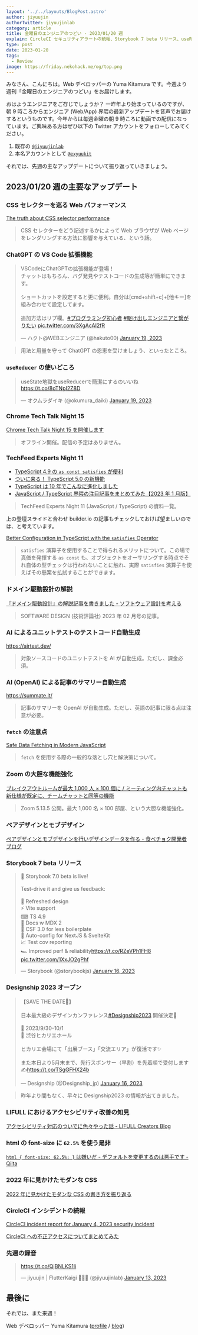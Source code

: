 ```yaml
---
layout: '../../layouts/BlogPost.astro'
author: jiyuujin
authorTwitter: jiyuujinlab
category: article
title: 金曜日のエンジニアのつどい - 2023/01/20 週
explain: CircleCI セキュリティアラートの続報、Storybook 7 beta リリース、useReducer を使いどころ、satisfies 演算子のメリット、fetch 関数の罠
type: post
date: 2023-01-20
tags:
  - Review
image: https://friday.nekohack.me/og/top.png
---
```


みなさん、こんにちは。Web デベロッパーの Yuma Kitamura です。今週より週刊「金曜日のエンジニアのつどい」をお届けします。

おはようエンジニアをご存じでしょうか？ 一昨年より始まっているのですが、朝 9 時ころからエンジニア (Web/App) 界隈の最新アップデートを音声でお届けするというものです。今年からは毎週金曜の朝 9 時ころに動画での配信になっています。ご興味ある方はぜひ以下の Twitter アカウントをフォローしてみてください。

1. 既存の [`@jiyuujinlab`](https://twitter.com/jiyuujinlab)
2. 本名アカウントとして [`@exyuukit`](https://twitter.com/exyuukit)

それでは、先週の主なアップデートについて振り返っていきましょう。

## 2023/01/20 週の主要なアップデート

### CSS セレクターを巡る Web パフォーマンス

[The truth about CSS selector performance](https://blogs.windows.com/msedgedev/2023/01/17/the-truth-about-css-selector-performance/)

> CSS セレクターをどう記述するかによって Web ブラウザが Web ページをレンダリングする方法に影響を与えている、という話。

### ChatGPT の VS Code 拡張機能

<blockquote class="twitter-tweet"><p lang="ja" dir="ltr">VSCodeにChatGPTの拡張機能が登場！<br>チャットはもちろん、バグ発見やテストコードの生成等が簡単にできます。<br><br>ショートカットを設定すると更に便利。自分は[cmd+shift+c]+[他キー]を組み合わせて設定してます。<br><br>追加方法はリプ欄。<a href="https://twitter.com/hashtag/%E3%83%97%E3%83%AD%E3%82%B0%E3%83%A9%E3%83%9F%E3%83%B3%E3%82%B0%E5%88%9D%E5%BF%83%E8%80%85?src=hash&amp;ref_src=twsrc%5Etfw">#プログラミング初心者</a> <a href="https://twitter.com/hashtag/%E9%A7%86%E3%81%91%E5%87%BA%E3%81%97%E3%82%A8%E3%83%B3%E3%82%B8%E3%83%8B%E3%82%A2%E3%81%A8%E7%B9%8B%E3%81%8C%E3%82%8A%E3%81%9F%E3%81%84?src=hash&amp;ref_src=twsrc%5Etfw">#駆け出しエンジニアと繋がりたい</a> <a href="https://t.co/3XgAcAI2fR">pic.twitter.com/3XgAcAI2fR</a></p>&mdash; ハクト@WEBエンジニア (@hakuto00) <a href="https://twitter.com/hakuto00/status/1615918041006759938?ref_src=twsrc%5Etfw">January 19, 2023</a></blockquote> <script async src="https://platform.twitter.com/widgets.js" charset="utf-8"></script>

> 用法と用量を守って ChatGPT の恩恵を受けましょう、といったところ。

### `useReducer` の使いどころ

<blockquote class="twitter-tweet"><p lang="ja" dir="ltr">useState地獄をuseReducerで簡潔にするのいいね<a href="https://t.co/8oTNpI2Z8D">https://t.co/8oTNpI2Z8D</a></p>&mdash; オクムラダイキ (@okumura_daiki) <a href="https://twitter.com/okumura_daiki/status/1615903927446425601?ref_src=twsrc%5Etfw">January 19, 2023</a></blockquote> <script async src="https://platform.twitter.com/widgets.js" charset="utf-8"></script>

### Chrome Tech Talk Night 15

[Chrome Tech Talk Night 15 を開催します](https://developers-jp.googleblog.com/2023/01/chrome-tech-talk-night-15.html)

> オフライン開催。配信の予定はありません。

### TechFeed Experts Night 11

- [TypeScript 4.9 の `as const satisfies` が便利](https://speakerdeck.com/tonkotsuboy_com/typescript-4-dot-9noas-const-satisfiesgabian-li-160d825b-7765-4c2b-945d-bb72cc389557)
- [ついに来る！ TypeScript 5.0 の新機能](https://speakerdeck.com/uhyo/tuinilai-ru-typescript5-dot-0noxin-ji-neng)
- [TypeScript は 10 年でこんなに進化しました](https://speakerdeck.com/okunokentaro/techfeed-experts-night-11)
- [JavaScript / TypeScript 界隈の注目記事をまとめてみた【2023 年 1 月版】](https://techfeed.io/entries/63c7b917b1914438d58f5b47)

> TechFeed Experts Night 11 (JavaScript / TypeScript) の資料一覧。

上の登壇スライドと合わせ builder.io の記事もチェックしておけば望ましいのでは、と考えています。

[Better Configuration in TypeScript with the `satisfies` Operator](https://www.builder.io/blog/satisfies-operator)

> `satisfies` 演算子を使用することで得られるメリットについて。この場で真価を発揮する `as const` も、オブジェクトをオーサリングする時点でそれ自体の型チェックは行われないことに触れ、実際 `satisfies` 演算子を使えばその懸案を払拭することができます。

### ドメイン駆動設計の解説

[『ドメイン駆動設計』の解説記事を書きました - ソフトウェア設計を考える](https://masuda220.hatenablog.com/entry/2023/01/18/132316)

> SOFTWARE DESIGN (技術評論社) 2023 年 02 月号の記事。

### AI によるユニットテストのテストコード自動生成

https://airtest.dev/

> 対象ソースコードのユニットテストを AI が自動生成。ただし、課金必須。

### AI (OpenAI) による記事のサマリー自動生成

https://summate.it/

> 記事のサマリーを OpenAI が自動生成。ただし、英語の記事に限る点は注意が必要。

### `fetch` の注意点

[Safe Data Fetching in Modern JavaScript](https://www.builder.io/blog/safe-data-fetching)

> `fetch` を使用する際の一般的な落とし穴と解決策について。

### Zoom の大胆な機能強化

[ブレイクアウトルームが最大 1,000 人 × 100 個に / ミーティング内チャットも新仕様が既定に、チームチャットと同等の機能](https://forest.watch.impress.co.jp/docs/news/1470937.html)

> Zoom 5.13.5 公開。最大 1,000 名 × 100 部屋、という大胆な機能強化。

### ペアデザインとモブデザイン

[ペアデザインとモブデザインを行いデザインデータを作る - 食べチョク開発者ブログ](https://tech.tabechoku.com/entry/design-review-2023)

### Storybook 7 beta リリース

<blockquote class="twitter-tweet"><p lang="en" dir="ltr">🚀 Storybook 7.0 beta is live! <br><br>Test-drive it and give us feedback:<br><br>🎨 Refreshed design<br>⚡ Vite support<br>⌨ TS 4.9<br>📝 Docs w MDX 2<br>🔖 CSF 3.0 for less boilerplate<br>🎁 Auto-config for NextJS &amp; SvelteKit <br>📈 Test cov reporting<br>🏎️ Improved perf &amp; reliability<a href="https://t.co/RZeVPh1FH8">https://t.co/RZeVPh1FH8</a> <a href="https://t.co/1XxJO2gPhf">pic.twitter.com/1XxJO2gPhf</a></p>&mdash; Storybook (@storybookjs) <a href="https://twitter.com/storybookjs/status/1615016324379410438?ref_src=twsrc%5Etfw">January 16, 2023</a></blockquote> <script async src="https://platform.twitter.com/widgets.js" charset="utf-8"></script>

### Designship 2023 オープン

<blockquote class="twitter-tweet"><p lang="ja" dir="ltr">【SAVE THE DATE🎁】<br><br>日本最大級のデザインカンファレンス<a href="https://twitter.com/hashtag/Designship2023?src=hash&amp;ref_src=twsrc%5Etfw">#Designship2023</a> 開催決定🚀<br><br>📅 2023/9/30-10/1<br>📍 渋谷ヒカリエホール<br><br>ヒカリエ会場にて「出展ブース」「交流エリア」が復活です✨<br><br>また本日より5月末まで、先行スポンサー（早割）を先着順で受付します✍️<a href="https://t.co/TSgGFHX24b">https://t.co/TSgGFHX24b</a></p>&mdash; Designship (@Designship_jp) <a href="https://twitter.com/Designship_jp/status/1614800759383810048?ref_src=twsrc%5Etfw">January 16, 2023</a></blockquote> <script async src="https://platform.twitter.com/widgets.js" charset="utf-8"></script>

> 昨年より間もなく、早々に Designship2023 の情報が出てきました。

### LIFULL におけるアクセシビリティ改善の知見

[アクセシビリティ対応のついでに色々やった話 - LIFULL Creators Blog](https://www.lifull.blog/entry/2023/01/16/090000)

### html の font-size に `62.5%` を使う是非

[`html { font-size: 62.5%; }` は嫌いだ - デフォルトを変更するのは悪手です - Qiita](https://qiita.com/mrd-takahashi/items/8396d84bd2c52ab1cf3e)

### 2022 年に見かけたモダンな CSS

[2022 年に見かけたモダンな CSS の書き方を振り返る](https://zenn.dev/taku_matsunaga/articles/c85a44757b46c9)

### CircleCI インシデントの続報

[CircleCI incident report for January 4, 2023 security incident](https://circleci.com/blog/jan-4-2023-incident-report/)

[CircleCI への不正アクセスについてまとめてみた](https://piyolog.hatenadiary.jp/entry/2023/01/16/002536)

### 先週の録音

<blockquote class="twitter-tweet"><p lang="zxx" dir="ltr"><a href="https://t.co/QjBNLKS1li">https://t.co/QjBNLKS1li</a></p>&mdash; jiyuujin | FlutterKaigi 💙🇺🇦 (@jiyuujinlab) <a href="https://twitter.com/jiyuujinlab/status/1613687388953546752?ref_src=twsrc%5Etfw">January 13, 2023</a></blockquote> <script async src="https://platform.twitter.com/widgets.js" charset="utf-8"></script>

## 最後に

それでは、また来週！

Web デベロッパー Yuma Kitamura ([profile](https://yuma-kitamura.nekohack.me/) / [blog](https://blog.nekohack.me/))
